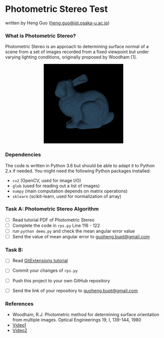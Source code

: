 # Photometric Stereo Test

written by Heng Guo (heng.guo@ist.osaka-u.ac.jp)

### What is Photometric Stereo?

Photometric Stereo is an approach to determining surface normal of 
a scene from a set of images recorded from a fixed viewpoint but under
varying lighting conditions, originally proposed by Woodham [1].
<p align="center">
<img src="./lambert_noshadow.gif" width="256">
</p>

### Dependencies
The code is written in Python 3.6 but should be able to adapt it to Python 2.x if needed.
You might need the following Python packages installed:
* `cv2` (OpenCV, used for image I/O)
* `glob` (used for reading out a list of images)
* `numpy` (main computation depends on matrix operations)
* `sklearn` (scikit-learn, used for normalization of array)

### Task A: Photometric Stereo Algorithm
- [ ] Read tutorial PDF of Photometric Stereo 
- [ ] Complete the code in `rps.py` Line 116 - 122
- [ ] run `python demo.py` and check the mean angular error value
- [ ] Send the value of mean angular error to [guoheng.bupt@gmail.com](guoheng.bupt@gmail.com)

### Task B: 
- [ ] Read [GitExtensions tutorial](https://www.cnblogs.com/ningboliuwei/p/6606279.html)
- [ ] Commit your changes of `rps.py`
- [ ] Push this project to your own GitHub repository
- [ ] Send the link of your repository to [guoheng.bupt@gmail.com](guoheng.bupt@gmail.com)


### References

- Woodham, R.J. Photometric method for determining surface orientation from multiple images. 
Optical Engineerings 19, I, 139-144, 1980
-  [Video1](https://www.youtube.com/watch?v=mw43A8Y6Nlg&t=90s)
-  [Video2](https://www.youtube.com/watch?v=dNkMLqBUNKI)

